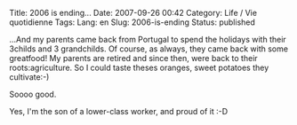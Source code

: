 Title: 2006 is ending...
Date: 2007-09-26 00:42
Category: Life / Vie quotidienne
Tags:
Lang: en
Slug: 2006-is-ending
Status: published

...And my parents came back from Portugal to spend the holidays with their 3childs and 3 grandchilds. Of course, as always, they came back with some greatfood! My parents are retired and since then, were back to their roots:agriculture. So I could taste theses oranges, sweet potatoes they cultivate:-)  
  
Soooo good.  
  
Yes, I'm the son of a lower-class worker, and proud of it :-D
